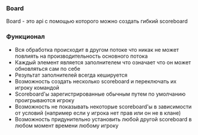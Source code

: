 ### Board
Board - это api с помощью которого можно создать гибкий scoreboard

### Функционал
- Вся обработка происходит в другом потоке что никак не может повлиять на производительность основного потока
- Каждый элемент является заполнителем что означает что он может обновляться сам по себе
- Результат заполнителей всегда кешируется
- Возможность создать несколько scoreboard и переключать их игроку командой
- Scoreboard'ы зарегистрированные обычным путем по умолчанию проигрываются игроку
- Возможность не показывать некоторые scoreboard'ы в зависимости от условий (например если у игрока нет прав или он не в клане)
- Возможность придунительно установить любой другой scoreboard в любом момент времени любому игроку
